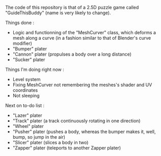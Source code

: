 The code of this repository is that of a 2.5D puzzle game called "GuideThisBuddy" (name is very likely to change).

Things done :
- Logic and functionning of the "MeshCurver" class, which deforms a mesh along a curve (in a fashion similar to that of Blender's curve modifier)
- "Bumper" plater
- "Cannon" plater (propulses a body over a long distance)
- "Sucker" plater 

Things I'm doing right now :
- Level system
- Fixing MeshCurver not remembering the meshes's shader and UV coordinates
- Not sleeping

Next on to-do list :
- "Lazer" plater 
- "Track" plater (a track continuously rotating in one direction)
- "Wheel" plater
- "Pusher" plater (pushes a body, whereas the bumper makes it, well, bump, so jump in the air)
- "Slicer" plater (slices a body in two)
- "Zapper" plater (teleports to another Zapper plater)
